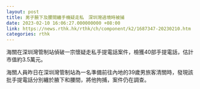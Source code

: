 ```yaml
---
layout: post
title: 男子腋下及腰間纏手機疑走私　深圳灣過境時被捕
date: 2023-02-10 16:06:27.000000000 +08:00
link: https://news.rthk.hk/rthk/ch/component/k2/1687347-20230210.htm
categories: rthk
---
```


海關在深圳灣管制站偵破一宗懷疑走私手提電話案件，檢獲40部手提電話，估計市值約3.5萬元。

海關人員昨日在深圳灣管制站為一名準備前往內地的39歲男旅客清關時，發現該批手提電話分別纏於腋下和腰間，將他拘捕，案件仍在調查。
